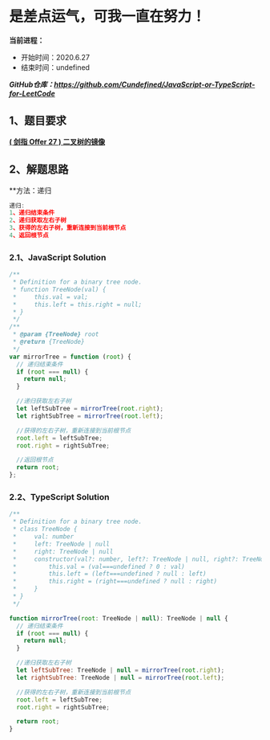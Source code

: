 ﻿# 是差点运气，可我一直在努力！
**当前进程：**

 - 开始时间：2020.6.27 
 - 结束时间：undefined

***GitHub仓库：https://github.com/Cundefined/JavaScript-or-TypeScript-for-LeetCode***



## 1、题目要求
[**( 剑指 Offer 27 )  二叉树的镜像**](https://leetcode-cn.com/problems/er-cha-shu-de-jing-xiang-lcof/)
      


## 2、解题思路
**方法：递归
```javascript
递归:
1、递归结束条件
2、递归获取左右子树
3、获得的左右子树，重新连接到当前根节点
4、返回根节点
```


### 2.1、JavaScript Solution

```javascript
/**
 * Definition for a binary tree node.
 * function TreeNode(val) {
 *     this.val = val;
 *     this.left = this.right = null;
 * }
 */
/**
 * @param {TreeNode} root
 * @return {TreeNode}
 */
var mirrorTree = function (root) {
  // 递归结束条件
  if (root === null) {
    return null;
  }

  //递归获取左右子树
  let leftSubTree = mirrorTree(root.right);
  let rightSubTree = mirrorTree(root.left);

  //获得的左右子树，重新连接到当前根节点
  root.left = leftSubTree;
  root.right = rightSubTree;

  //返回根节点
  return root;
};

```

### 2.2、TypeScript Solution

```javascript
/**
 * Definition for a binary tree node.
 * class TreeNode {
 *     val: number
 *     left: TreeNode | null
 *     right: TreeNode | null
 *     constructor(val?: number, left?: TreeNode | null, right?: TreeNode | null) {
 *         this.val = (val===undefined ? 0 : val)
 *         this.left = (left===undefined ? null : left)
 *         this.right = (right===undefined ? null : right)
 *     }
 * }
 */

function mirrorTree(root: TreeNode | null): TreeNode | null {
  // 递归结束条件
  if (root === null) {
    return null;
  }

  //递归获取左右子树
  let leftSubTree: TreeNode | null = mirrorTree(root.right);
  let rightSubTree: TreeNode | null = mirrorTree(root.left);

  //获得的左右子树，重新连接到当前根节点
  root.left = leftSubTree;
  root.right = rightSubTree;

  return root;
}

```

